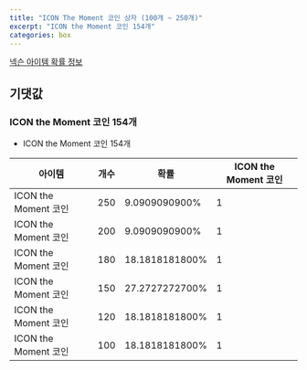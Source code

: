 ```yaml
---
title: "ICON The Moment 코인 상자 (100개 ~ 250개)"
excerpt: "ICON the Moment 코인 154개"
categories: box
---
```

[넥슨 아이템 확률 정보](http://iteminfo.nexon.com/probability/fo4?sn=6734)

## 기댓값
### ICON the Moment 코인 154개
  - ICON the Moment 코인 154개

|아이템|개수|확률|ICON the Moment 코인|
|---|---|---|---|
|ICON the Moment 코인|250|9.0909090900%|1|
|ICON the Moment 코인|200|9.0909090900%|1|
|ICON the Moment 코인|180|18.1818181800%|1|
|ICON the Moment 코인|150|27.2727272700%|1|
|ICON the Moment 코인|120|18.1818181800%|1|
|ICON the Moment 코인|100|18.1818181800%|1|
